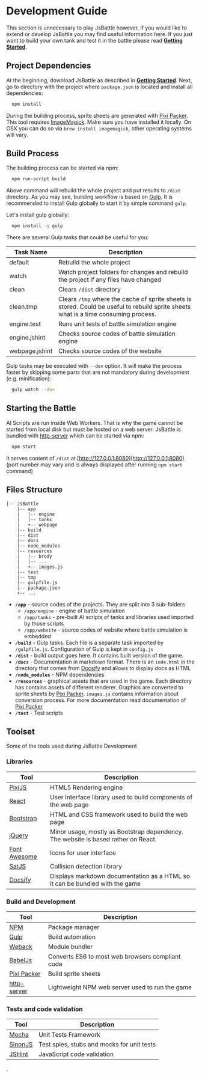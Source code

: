 # Development Guide

This section is unnecessary to play JsBattle however, if you would like to extend or develop JsBattle you may find useful information here. If you just want to build your own tank and test it in the battle please read [**Getting Started**](/getting_started.md).

## Project Dependencies

At the beginning, download JsBattle as described in [**Getting Started**](/getting_started.md). Next, go to directory with the project where `package.json` is located and install all dependencies:

```bash
  npm install
```
During the building process, sprite sheets are generated with [Pixi Packer](https://github.com/gamevy/pixi-packer). This tool requires [ImageMagick](http://www.imagemagick.org/script/index.php). Make sure you have installed it locally. On OSX you can do so via `brew install imagemagick`, other operating systems will vary.

## Build Process

The building process can be started via npm:

```bash
  npm run-script build
```

Above command will rebuild the whole project and put results to `/dist` directory. As you may see, building workflow is based on [Gulp](https://gulpjs.com/). It is recommended to install Gulp globally to start it by simple command `gulp`.

Let's install gulp globally:
```bash
  npm install -g gulp
```

There are several Gulp tasks that could be useful for you:

 Task Name      | Description
 ---------------|-------------------------------------
 default        | Rebuild the whole project
 watch          | Watch project folders for changes and rebuild the project if any files have changed
 clean          | Clears `/dist` directory
 clean.tmp      | Clears `/tmp` where the cache of sprite sheets is stored. Could be useful to rebuild sprite sheets what is a time consuming process.
 engine.test    | Runs unit tests of battle simulation engine
 engine.jshint  | Checks source codes of battle simulation engine
 webpage.jshint | Checks source codes of the website

Gulp tasks may be executed with `--dev` option. It will make the process faster by skipping some parts that are not mandatory during development (e.g. minification):

```bash
  gulp watch --dev
```

## Starting the Battle

AI Scripts are run inside Web Workers. That is why the game cannot be started from local disk but must be hosted on a web server. JsBattle is bundled with [http-server](https://github.com/indexzero/http-server) which can be started via npm:

```bash
  npm start
```

It serves content of `/dist` at [http://127.0.0.1:8080](http://127.0.0.1:8080) (port number may vary and is always displayed after running `npm start` command)

## Files Structure

```
|-- JsBattle
    |-- app
    |   |-- engine
    |   |-- tanks
    |   +-- webpage
    |-- build
    |-- dist
    |-- docs
    |-- node_modules
    |-- resources
    |   |-- brody
    |   |-- ...
    |   +-- images.js
    |-- test
    |-- tmp
    |-- gulpfile.js
    |-- package.json
    +-- ...

```

* **`/app`** - source codes of the projects. They are split into 3 sub-folders
  * `/app/engine` - engine of battle simulation
  * `/app/tanks` - pre-built AI scripts of tanks and libraries used imported by those scripts
  * `/app/website` - source codes of website where battle simulation is embedded
* **`/build`** - Gulp tasks. Each file is a separate task imported by `/gulpfile.js`. Configuration of Gulp is kept in `config.js`
* **`/dist`** - build output goes here. It contains built version of the game.
* **`/docs`** - Documentation in markdown format. There is an `inde.html` in the directory that comes from [Docsify](https://docsify.js.org/) and allows to display docs as HTML
* **`/node_modules`** - NPM dependencies
* **`/resources`** -  graphical assets that are used in the game. Each directory has contains assets of different renderer. Graphics are converted to sprite sheets by [Pixi Packer](https://github.com/gamevy/pixi-packer). ``images.js`` contains information about conversion process. For more documentation read documentation of [Pixi Packer](https://github.com/gamevy/pixi-packer)
* **`/test`** - Test scripts


## Toolset

Some of the tools used during JsBattle Development

### Libraries

Tool                                                 | Description
-----------------------------------------------------|-----------------------------------------
[PixiJS](http://www.pixijs.com/)                     | HTML5 Rendering engine
[React](https://facebook.github.io/react/)           | User Interface library used to build components of the web page
[Bootstrap](http://getbootstrap.com/)                | HTML and CSS framework used to build the web page
[jQuery](https://jquery.com/)                        | Minor usage, mostly as Bootstrap dependency. The website is based rather on React.
[Font Awesome](http://fontawesome.io/)               | Icons for user interface
[SatJS](https://github.com/jriecken/sat-js)          | Collision detection library
[Docsify](https://docsify.js.org/)                   | Displays markdown documentation as a HTML so it can be bundled with the game

### Build and Development

Tool                                                 | Description
-----------------------------------------------------|-----------------------------------------
[NPM](https://www.npmjs.com/)                        | Package manager
[Gulp](https://gulpjs.com/)                          | Build automation
[Weback](https://webpack.github.io/)                 | Module bundler
[BabelJs](https://babeljs.io/)                       | Converts ES6 to most web browsers compliant code
[Pixi Packer](https://github.com/gamevy/pixi-packer) | Build sprite sheets
[http-server](https://github.com/indexzero/http-server) | Lightweight NPM web server used to run the game


### Tests and code validation

Tool                                                 | Description
-----------------------------------------------------|-----------------------------------------
[Mocha](https://mochajs.org/)                        | Unit Tests Framework
[SinonJS](http://sinonjs.org/)                       | Test spies, stubs and mocks for unit tests
[JSHint](http://jshint.com/)                         | JavaScript code validation




.
